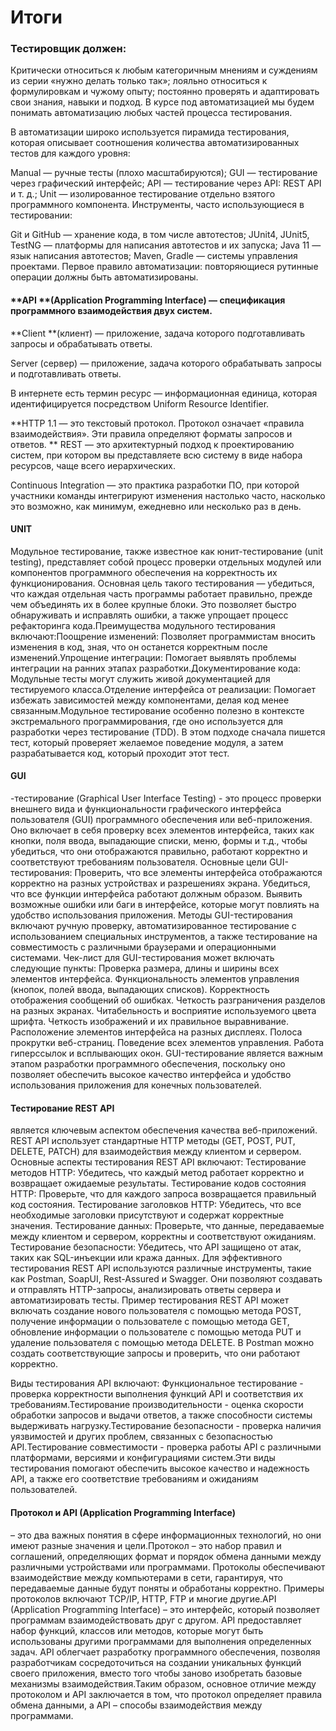 # Итоги 

### Тестировщик должен:

Критически относиться к любым категоричным мнениям и суждениям из серии «нужно делать только так»;
лояльно относиться к формулировкам и чужому опыту;
постоянно проверять и адаптировать свои знания, навыки и подход.
В курсе под автоматизацией мы будем понимать автоматизацию любых частей процесса тестирования.

В автоматизации широко используется пирамида тестирования, которая описывает соотношения количества автоматизированных тестов для каждого уровня:

Manual — ручные тесты (плохо масштабируются);
GUI — тестирование через графический интерфейс;
API — тестирование через API: REST API и т. д.;
Unit — изолированное тестирование отдельно взятого программного компонента.
Инструменты, часто использующиеся в тестировании:

Git и GitHub — хранение кода, в том числе автотестов;
JUnit4, JUnit5, TestNG — платформы для написания автотестов и их запуска;
Java 11 — язык написания автотестов;
Maven, Gradle — системы управления проектами.
Первое правило автоматизации: повторяющиеся рутинные операции должны быть автоматизированы.


#### **API **(Application Programming Interface) — спецификация программного взаимодействия двух систем.

**Client **(клиент) — приложение, задача которого подготавливать запросы и обрабатывать ответы.

Server (сервер) — приложение, задача которого обрабатывать запросы и подготавливать ответы.

В интернете есть термин ресурс — информационная единица, которая идентифицируется посредством Uniform Resource Identifier.

**HTTP 1.1 — это текстовый протокол. Протокол означает «правила взаимодействия». Эти правила определяют форматы запросов и ответов.
**
REST — это архитектурный подход к проектированию систем, при котором вы представляете всю систему в виде набора ресурсов, чаще всего иерархических.

Continuous Integration — это практика разработки ПО, при которой участники команды интегрируют изменения настолько часто, насколько это
возможно, как минимум, ежедневно или несколько раз в день.

#### UNIT

Модульное тестирование, также известное как юнит-тестирование (unit testing), представляет собой процесс проверки отдельных модулей или компонентов программного обеспечения на корректность их функционирования. Основная цель такого тестирования — убедиться, что каждая отдельная часть программы работает правильно, прежде чем объединять их в более крупные блоки. Это позволяет быстро обнаруживать и исправлять ошибки, а также упрощает процесс рефакторинга кода.Преимущества модульного тестирования включают:Поощрение изменений: Позволяет программистам вносить изменения в код, зная, что он останется корректным после изменений.Упрощение интеграции: Помогает выявлять проблемы интеграции на ранних этапах разработки.Документирование кода: Модульные тесты могут служить живой документацией для тестируемого класса.Отделение интерфейса от реализации: Помогает избежать зависимостей между компонентами, делая код менее связанным.Модульное тестирование особенно полезно в контексте экстремального программирования, где оно используется для разработки через тестирование (TDD). В этом подходе сначала пишется тест, который проверяет желаемое поведение модуля, а затем разрабатывается код, который проходит этот тест.

#### GUI

-тестирование (Graphical User Interface Testing) - это процесс проверки внешнего вида и функциональности графического интерфейса пользователя (GUI) программного обеспечения или веб-приложения. Оно включает в себя проверку всех элементов интерфейса, таких как кнопки, поля ввода, выпадающие списки, меню, формы и т.д., чтобы убедиться, что они отображаются правильно, работают корректно и соответствуют требованиям пользователя.
Основные цели GUI-тестирования:
Проверить, что все элементы интерфейса отображаются корректно на разных устройствах и разрешениях экрана.
Убедиться, что все функции интерфейса работают должным образом.
Выявить возможные ошибки или баги в интерфейсе, которые могут повлиять на удобство использования приложения.
Методы GUI-тестирования включают ручную проверку, автоматизированное тестирование с использованием специальных инструментов, а также тестирование на совместимость с различными браузерами и операционными системами.
Чек-лист для GUI-тестирования может включать следующие пункты:
Проверка размера, длины и ширины всех элементов интерфейса.
Функциональность элементов управления (кнопок, полей ввода, выпадающих списков).
Корректность отображения сообщений об ошибках.
Четкость разграничения разделов на разных экранах.
Читабельность и восприятие используемого цвета шрифта.
Четкость изображений и их правильное выравнивание.
Расположение элементов интерфейса на разных дисплеях.
Полоса прокрутки веб-страниц.
Поведение всех элементов управления.
Работа гиперссылок и всплывающих окон.
GUI-тестирование является важным этапом разработки программного обеспечения, поскольку оно позволяет обеспечить высокое качество интерфейса и удобство использования приложения для конечных пользователей.

#### Тестирование REST API

является ключевым аспектом обеспечения качества веб-приложений. REST API использует стандартные HTTP методы (GET, POST, PUT, DELETE, PATCH) для взаимодействия между клиентом и сервером. Основные аспекты тестирования REST API включают:
Тестирование методов HTTP: Убедитесь, что каждый метод работает корректно и возвращает ожидаемые результаты.
Тестирование кодов состояния HTTP: Проверьте, что для каждого запроса возвращается правильный код состояния.
Тестирование заголовков HTTP: Убедитесь, что все необходимые заголовки присутствуют и содержат корректные значения.
Тестирование данных: Проверьте, что данные, передаваемые между клиентом и сервером, корректны и соответствуют ожиданиям.
Тестирование безопасности: Убедитесь, что API защищено от атак, таких как SQL-инъекции или кража данных.
Для эффективного тестирования REST API используются различные инструменты, такие как Postman, SoapUI, Rest-Assured и Swagger. Они позволяют создавать и отправлять HTTP-запросы, анализировать ответы сервера и автоматизировать тесты.
Пример тестирования REST API может включать создание нового пользователя с помощью метода POST, получение информации о пользователе с помощью метода GET, обновление информации о пользователе с помощью метода PUT и удаление пользователя с помощью метода DELETE. В Postman можно создать соответствующие запросы и проверить, что они работают корректно.

Виды тестирования API включают: Функциональное тестирование - проверка корректности выполнения функций API и соответствия их требованиям.Тестирование производительности - оценка скорости обработки запросов и выдачи ответов, а также способности системы выдерживать нагрузку.Тестирование безопасности - проверка наличия уязвимостей и других проблем, связанных с безопасностью API.Тестирование совместимости - проверка работы API с различными платформами, версиями и конфигурациями систем.Эти виды тестирования помогают обеспечить высокое качество и надежность API, а также его соответствие требованиям и ожиданиям пользователей.

#### Протокол и API (Application Programming Interface) 

– это два важных понятия в сфере информационных технологий, но они имеют разные значения и цели.Протокол – это набор правил и соглашений, определяющих формат и порядок обмена данными между различными устройствами или программами. Протоколы обеспечивают взаимодействие между компьютерами в сети, гарантируя, что передаваемые данные будут поняты и обработаны корректно. Примеры протоколов включают TCP/IP, HTTP, FTP и многие другие.API (Application Programming Interface) – это интерфейс, который позволяет программам взаимодействовать друг с другом. API предоставляет набор функций, классов или методов, которые могут быть использованы другими программами для выполнения определенных задач. API облегчает разработку программного обеспечения, позволяя разработчикам сосредоточиться на создании уникальных функций своего приложения, вместо того чтобы заново изобретать базовые механизмы взаимодействия.Таким образом, основное отличие между протоколом и API заключается в том, что протокол определяет правила обмена данными, а API – способы взаимодействия между программами.


